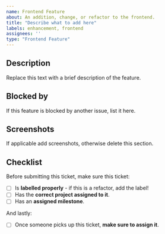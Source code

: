 ```yaml
---
name: Frontend Feature
about: An addition, change, or refactor to the frontend.
title: "Describe what to add here"
labels: enhancement, frontend
assignees: ''
type: "Frontend Feature"
---
```


## Description
Replace this text with a brief description of the feature.

## Blocked by
If this feature is blocked by another issue, list it here.

## Screenshots
If applicable add screenshots, otherwise delete this section.

## Checklist
Before submitting this ticket, make sure this ticket:
- [ ] Is **labelled properly** - if this is a refactor, add the label!
- [ ] Has the **correct project assigned to it**.
- [ ] Has an **assigned milestone**.

And lastly:
- [ ] Once someone picks up this ticket, **make sure to assign it**.
